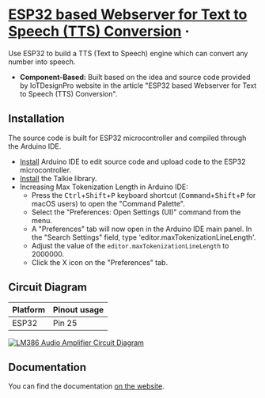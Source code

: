 # [ESP32 based Webserver for Text to Speech (TTS) Conversion](https://iotdesignpro.com/projects/esp32-based-text-to-speech-converter-webserver) &middot;

Use ESP32 to build a TTS (Text to Speech) engine which can convert any number into speech.

- **Component-Based:** Built based on the idea and source code provided by IoTDesignPro website in the article "ESP32 based Webserver for Text to Speech (TTS) Conversion".

## Installation

The source code is built for ESP32 microcontroller and compiled through the Arduino IDE.

- [Install](https://www.arduino.cc/en/software) Arduino IDE to edit source code and upload code to the ESP32 microcontroller.
- [Install](https://github.com/ArminJo/Talkie) the Talkie library.
- Increasing Max Tokenization Length in Arduino IDE:
  - Press the <kbd>Ctrl</kbd>+<kbd>Shift</kbd>+<kbd>P</kbd> keyboard shortcut (<kbd>Command</kbd>+<kbd>Shift</kbd>+<kbd>P</kbd> for macOS users) to open the "Command Palette".
  - Select the "Preferences: Open Settings (UI)" command from the menu.
  - A "Preferences" tab will now open in the Arduino IDE main panel. In the "Search Settings" field, type 'editor.maxTokenizationLineLength'.
  - Adjust the value of the <code class="notranslate">editor.maxTokenizationLineLength</code> to 2000000.
  - Click the X icon on the "Preferences" tab.

## Circuit Diagram

| Platform | Pinout usage |
| -------- | ------------ |
| ESP32    | Pin 25       |

[![LM386 Audio Amplifier Circuit Diagram](https://iotdesignpro.com/sites/default/files/inline-images/LM386-Based-Audio-Amplifier-Circuit.png)](https://circuitdigest.com/electronic-circuits/lm386-audio-amplifier-circuit)

## Documentation

You can find the documentation [on the website](https://iotdesignpro.com/projects/esp32-based-text-to-speech-converter-webserver).
